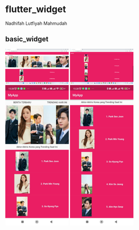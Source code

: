# flutter_widget

Nadhifah Lutfiyah Mahmudah

## basic_widget

<img src="ss/web1.png" alt="web" style="width:200px;"/>
<img src="ss/web2.png" alt="web" style="width:200px;"/>
<img src="ss/hp1.jpeg" alt="hp1" style="width:200px;"/>
<img src="ss/hp2.jpeg" alt="hp2" style="width:200px;"/>